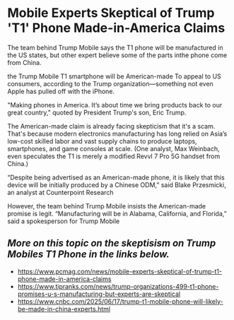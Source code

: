 # Mobile Experts Skeptical of Trump 'T1' Phone Made-in-America Claims

The team behind Trump Mobile says the T1 phone will be manufactured in the US states, but other expert believe some of the parts inthe phone come from China.

the Trump Mobile T1 smartphone will be American-made To appeal to US consumers, according to the Trump organization—something not even Apple has pulled off with the iPhone.

"Making phones in America. It’s about time we bring products back to our great country," quoted by President Trump's son, Eric Trump.

The American-made claim is already facing skepticism that it's a scam. That's because modern electronics manufacturing has long relied on Asia’s low-cost skilled labor and vast supply chains to produce laptops, smartphones, and game consoles at scale. (One analyst, Max Weinbach, even speculates the T1 is merely a modified Revvl 7 Pro 5G handset from China.)

“Despite being advertised as an American-made phone, it is likely that this device will be initially produced by a Chinese ODM,” said Blake Przesmicki, an analyst at Counterpoint Research

However, the team behind Trump Mobile insists the American-made promise is legit. “Manufacturing will be in Alabama, California, and Florida,” said a spokesperson for Trump Mobile

## ***More on this topic on the skeptisism on Trump Mobiles T1 Phone in the links below.***

- https://www.pcmag.com/news/mobile-experts-skeptical-of-trump-t1-phone-made-in-america-claims<br/>
- https://www.tipranks.com/news/trump-organizations-499-t1-phone-promises-u-s-manufacturing-but-experts-are-skeptical<br/>
- https://www.cnbc.com/2025/06/17/trump-t1-mobile-phone-will-likely-be-made-in-china-experts.html
